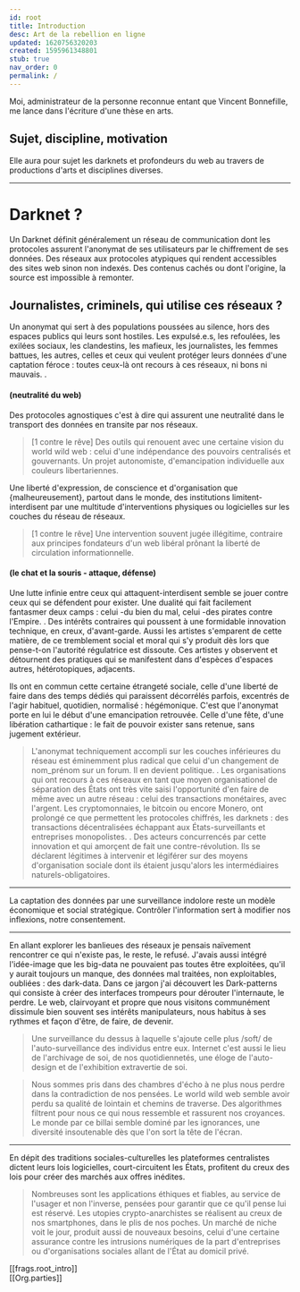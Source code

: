```yaml
---
id: root
title: Introduction
desc: Art de la rebellion en ligne
updated: 1620756320203
created: 1595961348801
stub: true
nav_order: 0
permalink: /
---
```

Moi, administrateur de la personne reconnue entant que Vincent Bonnefille, me lance dans l'écriture d'une thèse en arts. 

## Sujet, discipline, motivation 
Elle aura pour sujet les darknets et profondeurs du web au travers de productions d'arts et disciplines diverses. 

---

# Darknet ?
Un Darknet définit généralement un réseau de communication dont les protocoles assurent l'anonymat de ses utilisateurs par le chiffrement de ses données. Des réseaux aux protocoles atypiques qui rendent accessibles des sites web sinon non indexés. Des contenus cachés ou dont l'origine, la source est impossible à remonter. 

## Journalistes, criminels, qui utilise ces réseaux ?
Un anonymat qui sert à des populations poussées au silence, hors des espaces publics qui leurs sont hostiles. Les expulsé.e.s, les refoulées, les exilées sociaux, les clandestins, les mafieux, les journalistes, les femmes battues, les autres, celles et ceux qui veulent protéger leurs données d'une captation féroce : toutes ceux-là ont recours à ces réseaux, ni bons ni mauvais. 
.
#### (neutralité du web)
Des protocoles agnostiques c'est à dire qui assurent une neutralité dans le transport des données en transite par nos réseaux. 
> [1 contre le rêve] Des outils qui renouent avec une certaine vision du world wild web : celui d'une indépendance des pouvoirs centralisés et gouvernants. Un projet autonomiste, d'emancipation individuelle aux couleurs libertariennes.

Une liberté d'expression, de conscience et d'organisation que {malheureusement}, partout dans le monde, des institutions limitent-interdisent par une multitude d'interventions physiques ou logicielles sur les couches du réseau de réseaux. 
> [1 contre le rêve] Une intervention souvent jugée illégitime, contraire aux principes fondateurs d'un web libéral prônant la liberté de circulation informationnelle.

#### (le chat et la souris - attaque, défense)
Une lutte infinie entre ceux qui attaquent-interdisent semble se jouer contre ceux qui se défendent pour exister. Une dualité qui fait facilement fantasmer deux camps : celui -du bien du mal, celui -des pirates contre l'Empire. 
.
Des intérêts contraires qui poussent à une formidable innovation technique, en creux, d'avant-garde. Aussi les artistes s'emparent de cette matière, de ce tremblement social et moral qui s'y produit dès lors que pense-t-on l'autorité régulatrice est dissoute. Ces artistes y observent et détournent des pratiques qui se manifestent dans d'espèces d'espaces autres, hétérotopiques, adjacents.

Ils ont en commun cette certaine étrangeté sociale, celle d'une liberté de faire dans des temps dédiés qui paraissent décorrélés parfois, excentrés de l'agir habituel, quotidien, normalisé : hégémonique. C'est que l'anonymat porte en lui le début d'une emancipation retrouvée. Celle d'une fête, d'une libération cathartique : le fait de pouvoir exister sans retenue, sans jugement extérieur. 

> L'anonymat techniquement accompli sur les couches inférieures du réseau est éminemment plus radical que celui d'un changement de nom_prénom sur un forum. Il en devient politique. 
.
Les organisations qui ont recours à ces réseaux en tant que moyen organisationel de séparation des États ont très vite saisi l'opportunité d'en faire de même avec un autre réseau : celui des transactions monétaires, avec l'argent. Les cryptomonnaies, le bitcoin ou encore Monero, ont prolongé ce que permettent les protocoles chiffrés, les darknets : des transactions décentralisées échappant aux États-surveillants et entreprises monopolistes.
.
Des acteurs concurrencés par cette innovation et qui amorçent de fait une contre-révolution. Ils se déclarent légitimes à intervenir et légiférer sur des moyens d'organisation sociale dont ils étaient jusqu'alors les intermédiaires naturels-obligatoires.

---

La captation des données par une surveillance indolore reste un modèle économique et social stratégique. Contrôler l'information sert à modifier nos inflexions, notre consentement.   

---  

En allant explorer les banlieues des réseaux je pensais naïvement rencontrer ce qui n'existe pas, le reste, le refusé. J'avais aussi intégré l'idée-image que les big-data ne pouvaient pas toutes être exploitées, qu'il y aurait toujours un manque, des données mal traitées, non exploitables, oubliées : des dark-data. Dans ce jargon j'ai découvert les Dark-patterns qui consiste à créer des interfaces trompeurs pour dérouter l'internaute, le perdre. Le web, clairvoyant et propre que nous visitons communément dissimule bien souvent ses intérêts manipulateurs, nous habitus à ses rythmes et façon d'être, de faire, de devenir.


 > Une surveillance du dessus à laquelle s'ajoute celle plus /soft/ de l'auto-surveillance des individus entre eux. Internet c'est aussi le lieu de l'archivage de soi, de nos quotidiennetés, une éloge de l'auto-design et de l'exhibition extravertie de soi. 
    
> Nous sommes pris dans des chambres d'écho à ne plus nous perdre dans la contradiction de nos pensées. Le world wild web semble avoir perdu sa qualité de lointain et chemins de traverse. Des algorithmes filtrent pour nous ce qui nous ressemble et rassurent nos croyances. Le monde par ce billai semble dominé par les ignorances, une diversité insoutenable dès que l'on sort la tête de l'écran. 

---
 
En dépit des traditions sociales-culturelles les plateformes centralistes dictent leurs lois logicielles, court-circuitent les États, profitent du creux des lois pour créer des marchés aux offres inédites. 

> Nombreuses sont les applications éthiques et fiables, au service de l'usager et non l'inverse, pensées pour garantir que ce qu'il pense lui est réservé. Les utopies crypto-anarchistes se réalisent au creux de nos smartphones, dans le plis de nos poches. Un marché de niche voit le jour, produit aussi de nouveaux besoins, celui d'une certaine assurance contre les intrusions numériques de la part d'entreprises ou d'organisations sociales allant de l'État au domicil privé. 

[[frags.root_intro]]     
[[Org.parties]]
